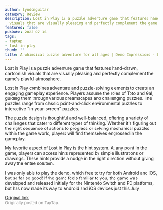 ```yaml
---
author: lyndonguitar
category: Review
description: Lost in Play is a puzzle adventure game that features hand-drawn, cartoonish
  visuals that are visually pleasing and perfectly complement the game's playful atmosphere.
featured: false
pubDate: 2023-07-16
tags:
- taptap
- lost-in-play
thumb: ''
title: A whimsical puzzle adventure for all ages | Demo Impressions - Lost in Play
---
```


Lost in Play is a puzzle adventure game that features hand-drawn, cartoonish visuals that are visually pleasing and perfectly complement the game's playful atmosphere.

Lost in Play combines adventure and puzzle-solving elements to create an engaging gameplay experience. Players assume the roles of Toto and Gal, guiding them through various dreamscapes and challenging puzzles. The puzzles range from classic point-and-click environmental puzzles to interactive "in-your-screen" puzzles.

The puzzle design is thoughtful and well-balanced, offering a variety of challenges that cater to different types of thinking. Whether it's figuring out the right sequence of actions to progress or solving mechanical puzzles within the game world, players will find themselves engrossed in the gameplay.

My favorite aspect of Lost in Play is the hint system. At any point in the game, players can access hints represented by simple illustrations or drawings. These hints provide a nudge in the right direction without giving away the entire solution.

I was only able to play the demo, which free to try for both Android and iOS, but so far so good! If the game feels familiar to you, the game was developed and released initially for the Nintendo Switch and PC platforms, but has now made its way to Android and iOS devices just this July

[Original link](https://m.taptap.io/post/6008537?share_id=1f5cc449ee22&utm_medium=share&utm_source=discord)<br><span style="font-size: 0.95em; color: #888;">Originally posted on TapTap.</span>